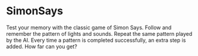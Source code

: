 # SimonSays
Test your memory with the classic game of Simon Says. Follow and remember the pattern of lights and sounds. Repeat the same pattern played by the AI. Every time a pattern is completed successfully, an extra step is added. How far can you get?
